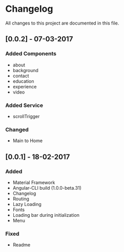 # Changelog
All changes to this project are documented in this file.

## [0.0.2] - 07-03-2017
### Added Components
- about
- background
- contact
- education
- experience
- video

### Added Service
- scrollTrigger

### Changed
- Main to Home

## [0.0.1] - 18-02-2017
### Added
- Material Framework
- Angular-CLI build (1.0.0-beta.31)
- Changelog
- Routing
- Lazy Loading
- Fonts
- Loading bar during initialization
- Menu

### Fixed
- Readme